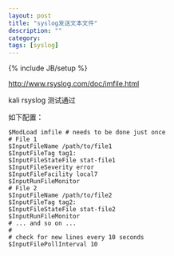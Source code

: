 ```yaml
---
layout: post
title: "syslog发送文本文件"
description: ""
category: 
tags: [syslog]
---
```

{% include JB/setup %}

http://www.rsyslog.com/doc/imfile.html

kali  rsyslog 测试通过

如下配置：

	$ModLoad imfile # needs to be done just once
	# File 1
	$InputFileName /path/to/file1
	$InputFileTag tag1:
	$InputFileStateFile stat-file1
	$InputFileSeverity error
	$InputFileFacility local7
	$InputRunFileMonitor
	# File 2
	$InputFileName /path/to/file2
	$InputFileTag tag2:
	$InputFileStateFile stat-file2
	$InputRunFileMonitor
	# ... and so on ...
	#
	# check for new lines every 10 seconds
	$InputFilePollInterval 10
